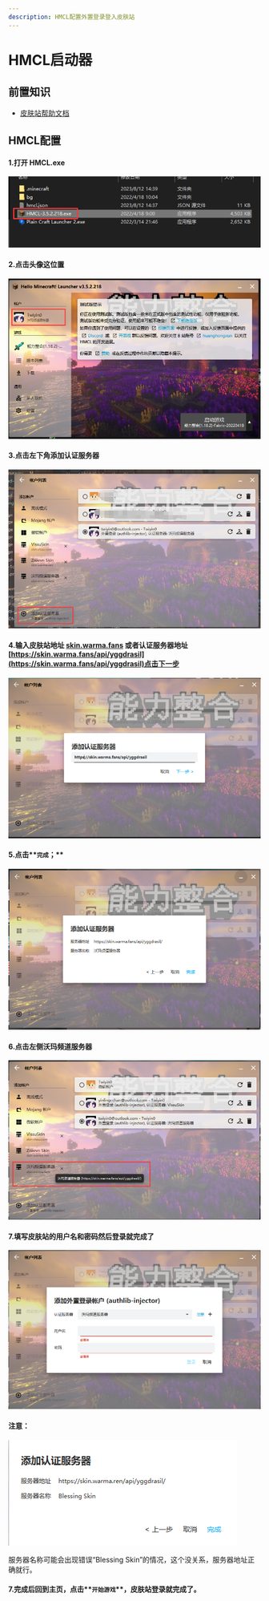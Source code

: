 ```yaml
---
description: HMCL配置外置登录登入皮肤站
---
```


# HMCL启动器

## 前置知识

* [皮肤站帮助文档](../First/Readme/pi-fu-zhan-bang-zhu-wen-dang)

## HMCL配置

#### 1.打开 HMCL.exe

![](../assets/hmcl/603795FA-2D01-440d-8D15-68F7C6871184.png)

#### 2.点击头像这位置

![](../assets/hmcl/1.png)

#### 3.点击左下角添加认证服务器

![](../assets/hmcl/2.png)

#### 4.输入皮肤站地址 [skin.warma.fans](https://skin.warma.fans) 或者认证服务器地址 [https://skin.warma.fans/api/yggdrasil](https://skin.warma.fans/api/yggdrasil)点击下一步

![](../assets/hmcl/3.png)

#### 5.点击**`完成`；**

![](../assets/hmcl/4.png)

#### 6.点击左侧沃玛频道服务器
![](../assets/hmcl/5.png)

#### 7.填写皮肤站的用户名和密码然后登录就完成了
![](../assets/hmcl/6.png)
#### 注意：

![](../assets/image%20(58).png)

服务器名称可能会出现错误“Blessing Skin”的情况，这个没关系，服务器地址正确就行。

#### 7.完成后回到主页，点击**`开始游戏`**，皮肤站登录就完成了。
